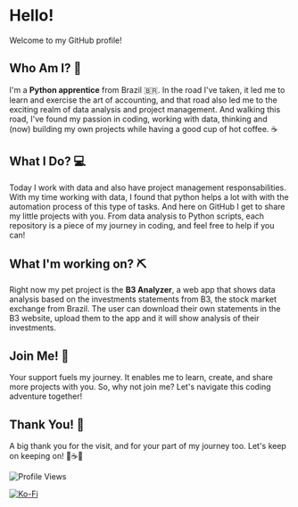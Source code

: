# Hello!

Welcome to my GitHub profile!

## Who Am I? 🤔
I'm a **Python apprentice** from Brazil 🇧🇷. In the road I've taken, it led me to learn and exercise the art of accounting, and that road also led me to the exciting realm of data analysis and project management. And walking this road, I've found my passion in coding, working with data, thinking and (now) building my own projects while having a good cup of hot coffee. ☕

## What I Do? 💻
Today I work with data and also have project management responsabilities. With my time working with data, I found that python helps a lot with with the automation process of this type of tasks. And here on GitHub I get to share my little projects with you. From data analysis to Python scripts, each repository is a piece of my journey in coding, and feel free to help if you can! 

## What I'm working on? ⛏️
Right now my pet project is the **B3 Analyzer**, a web app that shows data analysis based on the investments statements from B3, the stock market exchange from Brazil. The user can download their own statements in the B3 website, upload them to the app and it will show analysis of their investments.

## Join Me! 🚀
Your support fuels my journey. It enables me to learn, create, and share more projects with you. So, why not join me? Let's navigate this coding adventure together!

## Thank You! 🙏
A big thank you for the visit, and for your part of my journey too. Let's keep on keeping on! 🙌☕🐍


![Profile Views](https://komarev.com/ghpvc/?username=krnCode&color=blueviolet)

[![Ko-Fi](https://ko-fi.com/img/githubbutton_sm.svg)](https://ko-fi.com/B0B3V8QAU)
